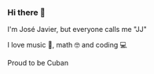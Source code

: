 ### Hi there 👋
I'm José Javier, but everyone calls me "JJ"

I love music 🎸, math 🤓 and coding 💻

Proud to be Cuban <img src="http://cdn.countryflags.com/thumbs/cuba/flag-800.png" data-canonical-src="http://cdn.countryflags.com/thumbs/cuba/flag-800.png" height="12" />
